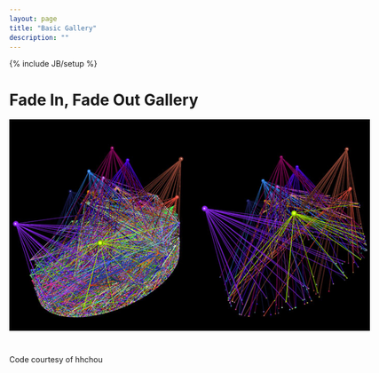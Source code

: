 ```yaml
---
layout: page
title: "Basic Gallery"
description: ""
---
```

{% include JB/setup %}

<script src="http://ajax.googleapis.com/ajax/libs/jquery/1/jquery.min.js"></script>
<script>
$(function(){
        $('.fadein img:gt(0)').hide();
        setInterval(function(){$('.fadein :first-child').fadeOut(1000).next('img').fadeIn(1000).end().appendTo('.fadein');}, 3000);
});
</script>

<h1>Fade In, Fade Out Gallery</h1>
<div class="fadein" style=" position:relative; width:650px; height:410px;">
      <img src="images/banner1.jpg" style="position:absolute; left:0; top:0;">
      <img src="images/banner2.jpg" style="position:absolute; left:0; top:0;">
      <img src="images/banner3.jpg" style="position:absolute; left:0; top:0;">
      <img src="images/banner4.jpg" style="position:absolute; left:0; top:0;">
      <img src="images/banner5.jpg" style="position:absolute; left:0; top:0;">
      <img src="images/banner6.jpg" style="position:absolute; left:0; top:0;">
</div>
<p>Code courtesy of hhchou</p>